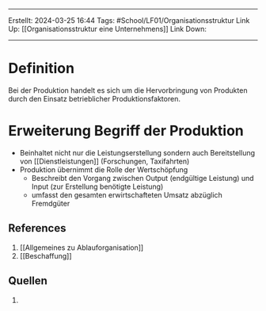 
--- 
Erstellt: 2024-03-25    16:44 
Tags: #School/LF01/Organisationsstruktur 
Link Up: [[Organisationsstruktur eine Unternehmens]]
Link Down:

--- 
# Definition
Bei der Produktion handelt es sich um die Hervorbringung von Produkten durch den Einsatz
betrieblicher Produktionsfaktoren.

# Erweiterung Begriff der Produktion
- Beinhaltet nicht nur die Leistungserstellung sondern auch Bereitstellung von [[Dienstleistungen]] (Forschungen, Taxifahrten)
- Produktion übernimmt die Rolle der Wertschöpfung
	- Beschreibt den Vorgang zwischen Output (endgültige Leistung) und Input (zur Erstellung benötigte Leistung)
	- umfasst den gesamten erwirtschafteten Umsatz abzüglich Fremdgüter
## References
1. [[Allgemeines zu Ablauforganisation]]
2. [[Beschaffung]]

## Quellen
1. 